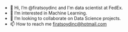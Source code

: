 - 👋 Hi, I’m @firatsoydinc and I'm data scientist at FedEx. 
- 👀 I’m interested in Machine Learning.
- 💞️ I’m looking to collaborate on Data Science projects.
- 📫 How to reach me firatsoydinc@hotmail.com

<!---
firatsoydinc/firatsoydinc is a ✨ special ✨ repository because its `README.md` (this file) appears on your GitHub profile.
You can click the Preview link to take a look at your changes.
--->
